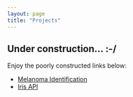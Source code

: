 ```yaml
---
layout: page
title: "Projects"
---
```


## Under construction...  :-/

Enjoy the poorly constructed links below:

* [Melanoma Identification](https://snyderjo.github.io/MelnomaIdentification/)  
* [Iris API](https://snyderjo.github.io/iris_api/)

